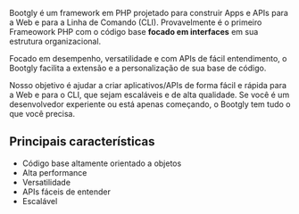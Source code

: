 Bootgly é um framework em PHP projetado para construir Apps e APIs para a Web e para a Linha de Comando (CLI).
Provavelmente é o primeiro Frameowork PHP com o código base **focado em interfaces** em sua estrutura organizacional.

Focado em desempenho, versatilidade e com APIs de fácil entendimento, o Bootgly facilita a extensão e a personalização de sua base de código.

Nosso objetivo é ajudar a criar aplicativos/APIs de forma fácil e rápida para a Web e para o CLI, que sejam escaláveis e de alta qualidade. Se você é um desenvolvedor experiente ou está apenas começando, o Bootgly tem tudo o que você precisa.

## Principais características
- Código base altamente orientado a objetos
- Alta performance
- Versatilidade
- APIs fáceis de entender
- Escalável
